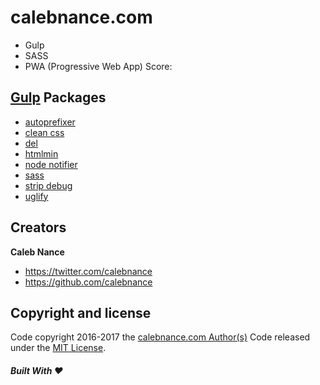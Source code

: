 calebnance.com
=========

- Gulp
- SASS
- PWA (Progressive Web App) Score:

[Gulp](https://www.npmjs.com/package/gulp) Packages
--------------------
- [autoprefixer](https://www.npmjs.com/package/gulp-autoprefixer)
- [clean css](https://www.npmjs.com/package/gulp-clean-css)
- [del](https://www.npmjs.com/package/del)
- [htmlmin](https://www.npmjs.com/package/gulp-htmlmin)
- [node notifier](https://www.npmjs.com/package/node-notifier)
- [sass](https://www.npmjs.com/package/gulp-sass)
- [strip debug](https://www.npmjs.com/package/gulp-strip-debug)
- [uglify](https://www.npmjs.com/package/gulp-uglify)

Creators
--------------------
**Caleb Nance**
- <https://twitter.com/calebnance>
- <https://github.com/calebnance>

Copyright and license
--------------------
Code copyright 2016-2017 the [calebnance.com Author(s)](https://github.com/calebnance/calebnance/graphs/contributors) Code released under the [MIT License](https://github.com/calebnance/calebnance/blob/master/LICENSE).

##### Built With :heart:
